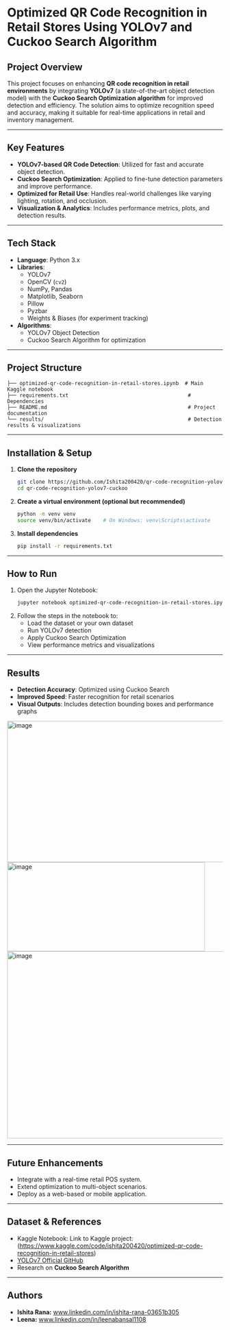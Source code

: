 # Optimized QR Code Recognition in Retail Stores Using YOLOv7 and Cuckoo Search Algorithm

## Project Overview
This project focuses on enhancing **QR code recognition in retail environments** by integrating **YOLOv7** (a state-of-the-art object detection model) with the **Cuckoo Search Optimization algorithm** for improved detection and efficiency. The solution aims to optimize recognition speed and accuracy, making it suitable for real-time applications in retail and inventory management.

---

## Key Features
- **YOLOv7-based QR Code Detection**: Utilized for fast and accurate object detection.
- **Cuckoo Search Optimization**: Applied to fine-tune detection parameters and improve performance.
- **Optimized for Retail Use**: Handles real-world challenges like varying lighting, rotation, and occlusion.
- **Visualization & Analytics**: Includes performance metrics, plots, and detection results.

---

## Tech Stack
- **Language**: Python 3.x
- **Libraries**: 
  - YOLOv7
  - OpenCV (`cv2`)
  - NumPy, Pandas
  - Matplotlib, Seaborn
  - Pillow
  - Pyzbar
  - Weights & Biases (for experiment tracking)
- **Algorithms**:
  - YOLOv7 Object Detection
  - Cuckoo Search Algorithm for optimization

---

## Project Structure
```
├── optimized-qr-code-recognition-in-retail-stores.ipynb  # Main Kaggle notebook
├── requirements.txt                                       # Dependencies
├── README.md                                              # Project documentation
└── results/                                               # Detection results & visualizations
```

---

## Installation & Setup
1. **Clone the repository**
   ```bash
   git clone https://github.com/Ishita200420/qr-code-recognition-yolov7-cuckoo.git
   cd qr-code-recognition-yolov7-cuckoo
   ```

2. **Create a virtual environment (optional but recommended)**
   ```bash
   python -m venv venv
   source venv/bin/activate    # On Windows: venv\Scripts\activate
   ```

3. **Install dependencies**
   ```bash
   pip install -r requirements.txt
   ```

---

## How to Run
1. Open the Jupyter Notebook:
   ```bash
   jupyter notebook optimized-qr-code-recognition-in-retail-stores.ipynb
   ```
2. Follow the steps in the notebook to:
   - Load the dataset or your own dataset
   - Run YOLOv7 detection
   - Apply Cuckoo Search Optimization
   - View performance metrics and visualizations

---

## Results
- **Detection Accuracy**: Optimized using Cuckoo Search
- **Improved Speed**: Faster recognition for retail scenarios
- **Visual Outputs**: Includes detection bounding boxes and performance graphs

<img width="829" height="330" alt="image" src="https://github.com/user-attachments/assets/bda4aed4-f813-47b8-af41-8ea635d53f39" />

<img width="462" height="208" alt="image" src="https://github.com/user-attachments/assets/73596d53-b2ad-41a8-a704-f47d3aa5083e" />

<img width="1041" height="437" alt="image" src="https://github.com/user-attachments/assets/47b35bfb-2660-42e1-afd2-cab27b2dacb8" />

---

## Future Enhancements
- Integrate with a real-time retail POS system.
- Extend optimization to multi-object scenarios.
- Deploy as a web-based or mobile application.

---

## Dataset & References
- Kaggle Notebook: Link to Kaggle project: (https://www.kaggle.com/code/ishita200420/optimized-qr-code-recognition-in-retail-stores)
- [YOLOv7 Official GitHub](https://github.com/WongKinYiu/yolov7)
- Research on **Cuckoo Search Algorithm**

---

## Authors
- **Ishita Rana:**
  www.linkedin.com/in/ishita-rana-03651b305
- **Leena:**
  www.linkedin.com/in/leenabansal1108
